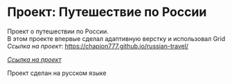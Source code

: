 # Проект: Путешествие по России  
  
Проект о путешествии по России.  
В этом проекте впервые сделал адаптивную верстку и использовал Grid  
_Ссылка на проект_: https://chapion777.github.io/russian-travel/  
  
[_Ссылка на проект_](https://chapion777.github.io/russian-travel/)  
  
Проект сделан на русском языке